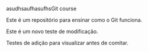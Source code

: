 asudhsaufhasufhsGit course

Este é um repositório para ensinar como o Git funciona.

Este é um novo teste de modificação.

Testes de adição para visualizar antes de comitar.